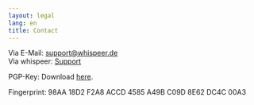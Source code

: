 ```yaml
---
layout: legal
lang: en
title: Contact
---
```


Via E-Mail: [support@whispeer.de](support@whispeer.de)  
Via whispeer: [Support](/user/support)

PGP-Key: Download [here](/assets/support_whispeer_pub.asc).

Fingerprint: 98AA 18D2 F2A8 ACCD 4585 A49B C09D 8E62 DC4C 00A3
